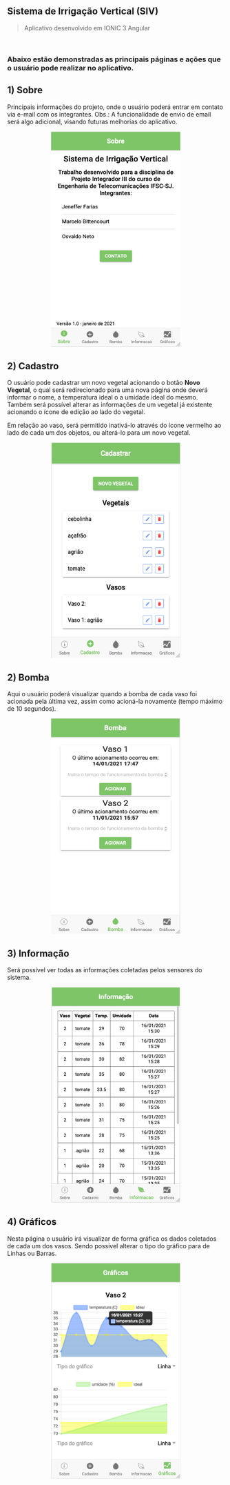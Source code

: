 ## Sistema de Irrigação Vertical (SIV)
> Aplicativo desenvolvido em IONIC 3 Angular

</br>

### Abaixo estão demonstradas as principais páginas e ações que o usuário pode realizar no aplicativo.


## 1) Sobre 

Principais informações do projeto, onde o usuário poderá entrar em contato via e-mail com os integrantes. Obs.: A funcionalidade de envio de email será algo adicional, visando futuras melhorias do aplicativo.

<p align="center">
      <img src="./img/sobre.png" width="300" height="500">
  </p>
  
## 2) Cadastro

O usuário pode cadastrar um novo vegetal acionando o botão **Novo Vegetal**, o qual será redirecionado para uma nova página onde deverá informar o nome, a temperatura ideal o a umidade ideal do mesmo. Também será possível alterar as informações de um vegetal já existente acionando o ícone de edição ao lado do vegetal.

Em relação ao vaso, será permitido inativá-lo através do ícone vermelho ao lado de cada um dos objetos, ou alterá-lo para um novo vegetal.

  <p align="center">
      <img src="./img/cadastro.png" width="300" height="500">
  </p>

## 2) Bomba

Aqui o usuário poderá visualizar quando a bomba de cada vaso foi acionada pela última vez, assim como acioná-la novamente (tempo máximo de 10 segundos).

  <p align="center">
      <img src="./img/bomba.png" width="300" height="500">
  </p>

## 3) Informação

Será possível ver todas as informações coletadas pelos sensores do sistema.
  
  <p align="center">
      <img src="./img/info.png" width="300" height="500">
  </p>
 
## 4) Gráficos

Nesta página o usuário irá visualizar de forma gráfica os dados coletados de cada um dos vasos. Sendo possível alterar o tipo do gráfico para de Linhas ou Barras.

  <p align="center">
      <img src="./img/grafico.png" width="300" height="500">
  </p>




